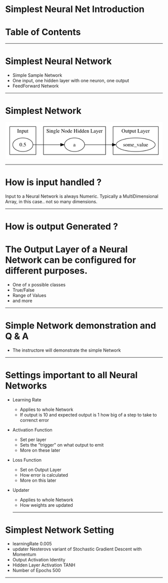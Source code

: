 # Simplest Neural Net Introduction

# Table of Contents


<div style="page-break-after: always;"></div>

----------------------
# Simplest Neural Network

* Simple Sample Network
* One input, one hidden layer with one neuron, one output
* FeedForward Network



-------------------
<div style="page-break-after: always;"></div>

# Simplest Network


![Simplest Network](../resources/SimplestNetwork1.png)


-------------------
<div style="page-break-after: always;"></div>

# How is input handled ?

Input to a Neural Network is always Numeric. Typically a MultiDimensional Array, in this case.. not so many dimensions. 


-------------------
<div style="page-break-after: always;"></div>


# How is output Generated ?

# The Output Layer of a Neural Network can be configured for different purposes. 

* One of x possible classes
* True/False 
* Range of Values
* and more

-------------------
<div style="page-break-after: always;"></div>

# Simple Network demonstration and Q & A

* The instructore will demonstrate the simple Network 


-------------------
<div style="page-break-after: always;"></div>



# Settings important to all Neural Networks

* Learning Rate
  * Applies to whole Network
  * If output is 10 and expected output is 1 how big of a step to take to correnct error
* Activation Function
  * Set per layer
  * Sets the "trigger" on what output to emit
  * More on these later
* Loss Function
  * Set on Output Layer
  * How error is calculated
  * More on this later
* Updater
  * Applies to whole Network
  * How weights are updated
  
  ---------
<div style="page-break-after: always;"></div>

# Simplest Network Setting

* learningRate 0.005
* updater Nesterovs variant of Stochastic Gradient Descent with Momentum
* Output Activation Identity
* Hidden Layer Activation TANH
* Number of Epochs 500







---------
<div style="page-break-after: always;"></div>



